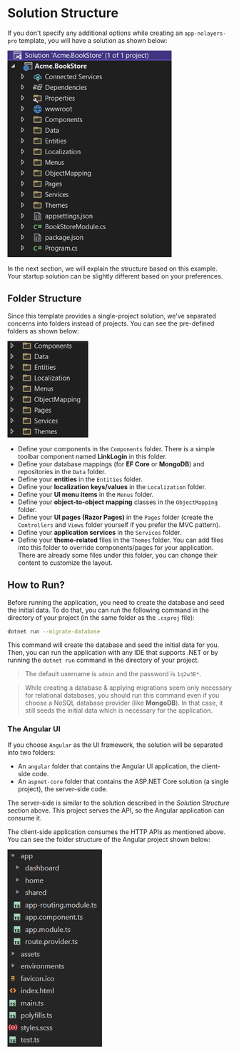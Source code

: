 # Solution Structure

If you don't specify any additional options while creating an `app-nolayers-pro` template, you will have a solution as shown below:

![Acme.BookStore - Solution Structure](../../images/bookstore-single-layer-solution-structure.png)

In the next section, we will explain the structure based on this example. Your startup solution can be slightly different based on your preferences.

## Folder Structure

Since this template provides a single-project solution, we've separated concerns into folders instead of projects. You can see the pre-defined folders as shown below:

![Acme.BookStore - Project Structure](../../images/bookstore-single-layer-folder-structure.png)

* Define your components in the `Components` folder. There is a simple toolbar component named **LinkLogin** in this folder.
* Define your database mappings (for **EF Core** or **MongoDB**) and repositories in the `Data` folder.
* Define your **entities** in the `Entities` folder.
* Define your **localization keys/values** in the `Localization` folder.
* Define your **UI menu items** in the `Menus` folder.
* Define your **object-to-object mapping** classes in the `ObjectMapping` folder.
* Define your **UI pages (Razor Pages)** in the `Pages` folder (create the `Controllers` and `Views` folder yourself if you prefer the MVC pattern).
* Define your **application services** in the `Services` folder.
* Define your **theme-related** files in the `Themes` folder. You can add files into this folder to override components/pages for your application. There are already some files under this folder, you can change their content to customize the layout.

## How to Run?

Before running the application, you need to create the database and seed the initial data. To do that, you can run the following command in the directory of your project (in the same folder as the `.csproj` file):

```bash
dotnet run --migrate-database
```

This command will create the database and seed the initial data for you. Then, you can run the application with any IDE that supports .NET or by running the `dotnet run` command in the directory of your project. 

> The default username is `admin` and the password is `1q2w3E*`.

> While creating a database & applying migrations seem only necessary for relational databases, you should run this command even if you choose a NoSQL database provider (like **MongoDB**). In that case, it still seeds the initial data which is necessary for the application.

### The Angular UI

If you choose `Angular` as the UI framework, the solution will be separated into two folders:

* An `angular` folder that contains the Angular UI application, the client-side code.
* An `aspnet-core` folder that contains the ASP.NET Core solution (a single project), the server-side code.

The server-side is similar to the solution described in the *Solution Structure* section above. This project serves the API, so the Angular application can consume it.

The client-side application consumes the HTTP APIs as mentioned above. You can see the folder structure of the Angular project shown below:

![Acme.BookStore - Angular Folder Structure](../../images/bookstore-single-layer-angular-folder-structure.png)